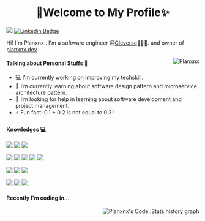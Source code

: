 <h1 align="center">
  💜Welcome to My Profile✨
</h1>

####
![](https://komarev.com/ghpvc/?username=Planxnx&color=5f4b8b&style=flat-square)
[![Linkedin Badge](https://img.shields.io/badge/-Planxnx-blue?style=flat-square&logo=Linkedin&logoColor=white&link=https://www.linkedin.com/in/planxnx/)](https://www.linkedin.com/in/planxnx/)

Hi! I'm Planxnx . I'm a software engineer @[Cleverse](https://cleverse.com/)🧑🏻‍💻. and owner of [planxnx.dev](https://planxnx.dev/)

  <img align="right" src='https://github-readme-stats.vercel.app/api/top-langs/?username=Planxnx&layout=compact&hide=php' alt="Planxnx" />

#### Talking about Personal Stuffs 🎯
- 💻 I’m currently working on improving my techskill.
- 🌱 I’m currently learning about software design pattern and microservice architecture pattern.
- 🤔 I’m looking for help in learning about software development and project management.
- ⚡ Fun fact: 0.1 + 0.2 is not equal to 0.3 !
#### Knowledges 💻
![](https://img.shields.io/badge/-Golang-000000?style=flat-square&logo=go)
![](https://img.shields.io/badge/-Javascript-000000?style=flat-square&logo=javascript)
![](https://img.shields.io/badge/-Typescript-000000?style=flat-square&logo=typescript)

![](https://img.shields.io/badge/-Node.js-000000?style=flat-square&logo=Node.js)
![](https://img.shields.io/badge/-Vue.js-000000?style=flat-square&logo=Vue.js)
![](https://img.shields.io/badge/-MongoDB-000000?style=flat-square&logo=mongodb)
![](https://img.shields.io/badge/-Redis-000000?style=flat-square&logo=redis)
![](https://img.shields.io/badge/-Docker-000000?style=flat-square&logo=docker)

![](https://img.shields.io/badge/-Google%20Cloud-000000?style=flat-square&logo=google-cloud)
![](https://img.shields.io/badge/-Firebase-000000?style=flat-square&logo=firebase)
![](https://img.shields.io/badge/-Heroku-000000?style=flat-square&logo=heroku)

![](https://img.shields.io/badge/-Git-000000?style=flat-square&logo=git)
![](https://img.shields.io/badge/-Github-000000?style=flat-square&logo=github)
![](https://img.shields.io/badge/-Bitbucket-000000?style=flat-square&logo=bitbucket)



#### Recently I'm coding in...
<a href="https://codestats.net/users/Planxnx">
  <img align="right" src='https://codestats-readme.wegfan.cn/history-graph/Planxnx?width=900&height=350&timezone=07:00&history_days=27&max_languages=6&language_colors=["00ffff","f7df1e","5da5da","faa43a","60bd68","f17cb0","b2912f"]' alt="Planxnx's Code::Stats history graph" />
</a>
